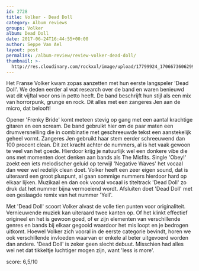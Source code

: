 ```yaml
---
id: 2728
title: Volker - Dead Doll
category: Album reviews
groups: Volker
album: Dead Doll
date: 2017-06-24T16:44:55+00:00
author: Seppe Van Ael
layout: post
permalink: /album-review/review-volker-dead-doll/
thumbnail: >-
  http://res.cloudinary.com/rockxxl/image/upload/17799924_1706673606299997_8739409381805279800_n.jpg
---
```

Het Franse Volker kwam zopas aanzetten met hun eerste langspeler 'Dead Doll'. We deden eerder al wat research over de band en waren benieuwd wat dit vijftal voor ons in petto heeft. De band beschrijft hun stijl als een mix van horrorpunk, grunge en rock. Dit alles met een zangeres Jen aan de micro, dat belooft!

Opener 'Frenky Bride' komt meteen stevig op gang met een aantal krachtige gitaren en een scream. De band gebruikt hier om de paar maten een drumversnelling die in combinatie met geschreeuwde tekst een aanstekelijk geheel vormt. Zangeres Jen gebruikt haar stem eerder schreeuwend dan 100 procent clean. Dit zet kracht achter de nummers, al is het vaak gewoon te veel van het goede. Hierdoor krijg je natuurlijk wel een donkere vibe die ons met momenten doet denken aan bands als The Misfits. Single 'Obey!' zoekt een iets melodischer geluid op terwijl 'Negative Waves' het vocaal dan weer wel redelijk clean doet. Volker heeft een zeer eigen sound, dat is uiteraard een groot pluspunt, al gaan sommige nummers hierdoor hard op elkaar lijken. Muzikaal en dan ook vooral vocaal is titeltrack 'Dead Doll' zo druk dat het nummer bijna vermoeiend wordt. Afsluiten doet 'Dead Doll' met een geslaagde remix van het nummer 'Yell'.

Met 'Dead Doll' scoort Volker alvast de volle tien punten voor originaliteit. Vernieuwende muziek kan uiteraard twee kanten op. Of het klinkt effectief origineel en het is gewoon goed, of er zijn elementen van verschillende genres en bands bij elkaar gegooid waardoor het mis loopt en je bedrogen uitkomt. Hoewel Volker zich vooral in de eerste categorie bevindt, horen we ook verschillende invloeden waarvan er enkele al beter uitgevoerd worden dan andere. 'Dead Doll' is zeker geen slecht debuut. Misschien had alles wel net dat tikkeltje luchtiger mogen zijn, want 'less is more'.

score: 6,5/10
